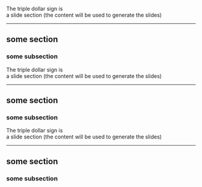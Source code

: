 
The triple dollar sign is  
a slide section (the content will be used to generate the slides)

---

## some section
### some subsection


The triple dollar sign is  
a slide section (the content will be used to generate the slides)

---

## some section
### some subsection


The triple dollar sign is  
a slide section (the content will be used to generate the slides)

---

## some section
### some subsection

